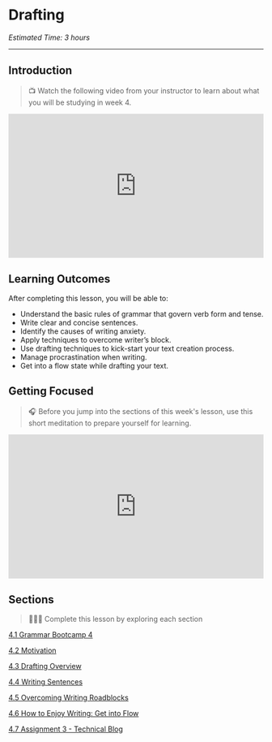 # Drafting
*Estimated Time: 3 hours*

---
## Introduction

> 📺 Watch the following video from your instructor to learn about what you will be studying in week 4.
<div style="position: relative; padding-bottom: 56.25%; height: 0;"><iframe src="https://www.youtube.com/embed/RZzK1Z8Gf6U" title="YouTube video player" frameborder="0" allow="accelerometer; autoplay; clipboard-write; encrypted-media; gyroscope; picture-in-picture" allowfullscreen style="position: absolute; top: 0; left: 0; width: 100%; height: 100%;"></iframe></div>

## Learning Outcomes

After completing this lesson, you will be able to:
- Understand the basic rules of grammar that govern verb form and tense.
- Write clear and concise sentences.
- Identify the causes of writing anxiety.
- Apply techniques to overcome writer’s block.
- Use drafting techniques to kick-start your text creation process.
- Manage procrastination when writing.
- Get into a flow state while drafting your text.

## Getting Focused

>🎧 Before you jump into the sections of this week's lesson, use this short meditation to prepare yourself for learning. 

<div style="position: relative; padding-bottom: 56.25%; height: 0;"><iframe src="https://www.youtube.com/embed/2awoUfCwXQs" title="YouTube video player" frameborder="0" allow="accelerometer; autoplay; clipboard-write; encrypted-media; gyroscope; picture-in-picture" allowfullscreen style="position: absolute; top: 0; left: 0; width: 100%; height: 100%;"></iframe></div>


## Sections

> 👩🏿‍🏫 Complete this lesson by exploring each section

[4.1 Grammar Bootcamp 4](/communicating-for-success/drafting/grammar-bootcamp-4.md)

[4.2 Motivation](/communicating-for-success/drafting/motivation.md)

[4.3 Drafting Overview](/communicating-for-success/drafting/drafting-overview.md)

[4.4 Writing Sentences](/communicating-for-success/drafting/writing-sentences.md)

[4.5 Overcoming Writing Roadblocks](/communicating-for-success/drafting/overcoming-writer-s-block.md)

[4.6 How to Enjoy Writing: Get into Flow](/communicating-for-success/drafting/how-to-enjoy-writing-get-into-flow.md)

[4.7 Assignment 3 - Technical Blog](/communicating-for-success/revising-editing-proofreading/assignment-3-technology-trend-blog.md)

